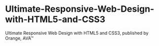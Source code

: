 # Ultimate-Responsive-Web-Design-with-HTML5-and-CSS3
Ultimate Responsive Web Design with HTML5 and CSS3, published by Orange, AVA™
